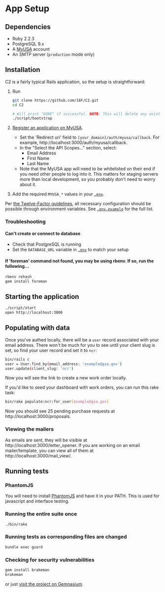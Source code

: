 # App Setup

## Dependencies

* Ruby 2.2.3
* PostgreSQL 9.x
* A [MyUSA](https://alpha.my.usa.gov/) account
* An SMTP server (`production` mode only)

## Installation

C2 is a fairly typical Rails application, so the setup is straightforward:

1. Run

    ```bash
    git clone https://github.com/18F/C2.git
    cd C2

    # Will print "DONE" if successful. NOTE: This will delete any existing records in your C2 database.
    ./script/bootstrap
    ```

1. [Register an application on MyUSA](https://alpha.my.usa.gov/applications/new).
    * Set the 'Redirect uri' field to `[your_domain]/auth/myusa/callback`. For example, http://localhost:3000/auth/myusa/callback.
    * In the "Select the API Scopes..." section, select:
        * Email Address
        * First Name
        * Last Name
    * Note that the MyUSA app will need to be whitelisted on their end if you need other people to log into it. This matters for staging servers more than local development, so you probably don't need to worry about it.

1. Add the required `MYUSA_*` values in your [`.env`](../.env.example).

Per [the Twelve-Factor guidelines](http://12factor.net/config), all necessary configuration should be possible through environment variables. See [`.env.example`](../.env.example) for the full list.

### Troubleshooting

#### Can't create or connect to database

* Check that PostgreSQL is running
* Set the `DATABASE_URL` variable in [`.env`](../.env.example) to match your setup

#### If 'foreman' command not found, you may be using rbenv. If so, run the following...
```bash
rbenv rehash
gem install foreman
```

## Starting the application

```bash
./script/start
open http://localhost:3000
```

## Populating with data

Once you've authed locally, there will be a `user` record associated with your
email address. There won't be much for you to see until your client slug is set,
so find your user record and set it to `ncr`:

```bash
bin/rails c
user = User.find_by(email_address: 'example@gsa.gov')
user.update(client_slug: 'ncr')
```

Now you will see the link to create a new work order locally.

If you'd like to seed your dashboard with work orders, you can run this rake
task:

```bash
bin/rake populate:ncr:for_user[example@gsa.gov]
```

Now you should see 25 pending purchase requests at
http://localhost:3000/proposals.

### Viewing the mailers

As emails are sent, they will be visible at http://localhost:3000/letter_opener. If you are working on an email mailer/template, you can view all of them at http://localhost:3000/mail_view/.

## Running tests

### PhantomJS

You will need to install [PhantomJS](http://phantomjs.org/download.html) and
have it in your PATH. This is used for javascript and interface testing.

### Running the entire suite once

```bash
./bin/rake
```

### Running tests as corresponding files are changed

```bash
bundle exec guard
```

### Checking for security vulnerabilities

```bash
gem install brakeman
brakeman
```

or just [visit the project on Gemnasium](https://gemnasium.com/18F/C2).
